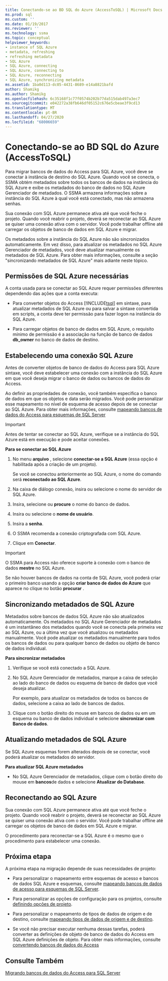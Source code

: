 ```yaml
---
title: Conectando-se ao BD SQL do Azure (AccessToSQL) | Microsoft Docs
ms.prod: sql
ms.custom: ''
ms.date: 01/19/2017
ms.reviewer: ''
ms.technology: ssma
ms.topic: conceptual
helpviewer_keywords:
- instance of SQL Azure
- metadata, refreshing
- refreshing metadata
- SQL Azure
- SQL Azure, connecting
- SQL Azure, connecting to
- SQL Azure, reconnecting
- SQL Azure, synchronizing metadata
ms.assetid: 1ba0d113-dc05-4431-8689-e14a8821bafd
author: Shamikg
ms.author: Shamikg
ms.openlocfilehash: 6c35168f1c77f0574b202b77da515dab497a3ec7
ms.sourcegitcommit: e042272a38fb646df05152c676e5cbeae3f9cd13
ms.translationtype: MT
ms.contentlocale: pt-BR
ms.lasthandoff: 04/27/2020
ms.locfileid: "68006659"
---
```

# <a name="connecting-to-azure-sql-db-accesstosql"></a>Conectando-se ao BD SQL do Azure (AccessToSQL)
Para migrar bancos de dados do Access para SQL Azure, você deve se conectar à instância de destino do SQL Azure. Quando você se conecta, o SSMA obtém metadados sobre todos os bancos de dados na instância do SQL Azure e exibe os metadados do banco de dados no SQL Azure Gerenciador de metadados. O SSMA armazena informações sobre a instância do SQL Azure à qual você está conectado, mas não armazena senhas.  
  
Sua conexão com SQL Azure permanece ativa até que você feche o projeto. Quando você reabrir o projeto, deverá se reconectar ao SQL Azure se quiser uma conexão ativa com o servidor. Você pode trabalhar offline até carregar os objetos de banco de dados em SQL Azure e migrar.  
  
Os metadados sobre a instância do SQL Azure não são sincronizados automaticamente. Em vez disso, para atualizar os metadados no SQL Azure Gerenciador de metadados, você deve atualizar manualmente os metadados de SQL Azure. Para obter mais informações, consulte a seção "sincronizando metadados de SQL Azure" mais adiante neste tópico.  
  
## <a name="required-sql-azure-permissions"></a>Permissões de SQL Azure necessárias  
A conta usada para se conectar ao SQL Azure requer permissões diferentes dependendo das ações que a conta executa:  
  
-   Para converter objetos do Access [!INCLUDE[tsql](../../includes/tsql-md.md)] em sintaxe, para atualizar metadados de SQL Azure ou para salvar a sintaxe convertida em scripts, a conta deve ter permissão para fazer logon na instância do SQL Azure.  
  
-   Para carregar objetos de banco de dados em SQL Azure, o requisito mínimo de permissão é a associação na função de banco de dados **db_owner** no banco de dados de destino.  
  
## <a name="establishing-a-sql-azure-connection"></a>Estabelecendo uma conexão SQL Azure  
Antes de converter objetos de banco de dados do Access para SQL Azure sintaxe, você deve estabelecer uma conexão com a instância do SQL Azure em que você deseja migrar o banco de dados ou bancos de dados do Access.  
  
Ao definir as propriedades de conexão, você também especifica o banco de dados em que os objetos e data serão migrados. Você pode personalizar esse mapeamento no nível de esquema de acesso depois de se conectar ao SQL Azure. Para obter mais informações, consulte [mapeando bancos de dados do Access para esquemas de SQL Server](mapping-source-and-target-databases-accesstosql.md)  
  
> [!IMPORTANT]  
> Antes de tentar se conectar ao SQL Azure, verifique se a instância do SQL Azure está em execução e pode aceitar conexões.  
  
**Para se conectar ao SQL Azure**  
  
1.  No menu **arquivo** , selecione **conectar-se a SQL Azure** (essa opção é habilitada após a criação de um projeto).  
  
    Se você se conectou anteriormente ao SQL Azure, o nome do comando será **reconectado ao SQL Azure**.  
  
2.  Na caixa de diálogo conexão, insira ou selecione o nome do servidor de SQL Azure.  
  
3.  Insira, selecione ou **procure** o nome do banco de dados.  
  
4.  Insira ou selecione o **nome de usuário**.  
  
5.  Insira a **senha**.  
  
6.  O SSMA recomenda a conexão criptografada com SQL Azure.  
  
7.  Clique em **Conectar**.  
  
> [!IMPORTANT]  
> O SSMA para Access não oferece suporte à conexão com o banco de dados **mestre** no SQL Azure.  
  
Se não houver bancos de dados na conta de SQL Azure, você poderá criar o primeiro banco usando a opção **criar banco de dados do Azure** que aparece no clique no botão **procurar** .  
  
## <a name="synchronizing-sql-azure-metadata"></a>Sincronizando metadados de SQL Azure  
Metadados sobre bancos de dados SQL Azure não são atualizados automaticamente. Os metadados no SQL Azure Gerenciador de metadados é um instantâneo dos metadados quando você se conecta pela primeira vez ao SQL Azure, ou a última vez que você atualizou os metadados manualmente. Você pode atualizar os metadados manualmente para todos os bancos de dados ou para qualquer banco de dados ou objeto de banco de dados individual.  
  
**Para sincronizar metadados**  
  
1.  Verifique se você está conectado a SQL Azure.  
  
2.  No SQL Azure Gerenciador de metadados, marque a caixa de seleção ao lado do banco de dados ou esquema de banco de dados que você deseja atualizar.  
  
    Por exemplo, para atualizar os metadados de todos os bancos de dados, selecione a caixa ao lado de bancos de dados.  
  
3.  Clique com o botão direito do mouse em bancos de dados ou em um esquema ou banco de dados individual e selecione **sincronizar com Banco de dados**.  
  
## <a name="refreshing-sql-azure-metadata"></a>Atualizando metadados de SQL Azure  
Se SQL Azure esquemas forem alterados depois de se conectar, você poderá atualizar os metadados do servidor.  
  
**Para atualizar SQL Azure metadados**  
  
-   No SQL Azure Gerenciador de metadados, clique com o botão direito do mouse em **bancos**de dados e selecione **Atualizar do Database**.  
  
## <a name="reconnecting-to-sql-azure"></a>Reconectando ao SQL Azure  
Sua conexão com SQL Azure permanece ativa até que você feche o projeto. Quando você reabrir o projeto, deverá se reconectar ao SQL Azure se quiser uma conexão ativa com o servidor. Você pode trabalhar offline até carregar os objetos de banco de dados em SQL Azure e migrar.  
  
O procedimento para reconectar-se a SQL Azure é o mesmo que o procedimento para estabelecer uma conexão.  
  
## <a name="next-step"></a>Próxima etapa  
A próxima etapa na migração depende de suas necessidades de projeto:  
  
-   Para personalizar o mapeamento entre esquemas de acesso e bancos de dados SQL Azure e esquemas, consulte [mapeando bancos de dados de acesso para esquemas de SQL Server](mapping-source-and-target-databases-accesstosql.md).  
  
-   Para personalizar as opções de configuração para os projetos, consulte [definindo opções de projeto](setting-conversion-and-migration-options-accesstosql.md).  
  
-   Para personalizar o mapeamento de tipos de dados de origem e de destino, consulte [mapeando tipos de dados de origem e de destino](mapping-source-and-target-data-types-accesstosql.md).  
  
-   Se você não precisar executar nenhuma dessas tarefas, poderá converter as definições de objeto de banco de dados do Access em SQL Azure definições de objeto. Para obter mais informações, consulte [convertendo bancos de dados do Access](converting-access-database-objects-accesstosql.md)  
  
## <a name="see-also"></a>Consulte Também  
[Migrando bancos de dados do Access para SQL Server](migrating-access-databases-to-sql-server-azure-sql-db-accesstosql.md)  
  
